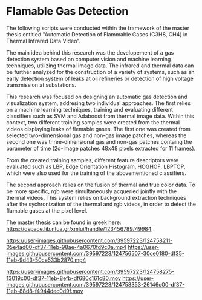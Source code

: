 # Flamable Gas Detection
The following scripts were conducted within the framework of the master thesis entitled "Automatic Detection of Flammable Gases (C3H8, CH4) in Thermal Infrared Data Video".

The main idea behind this research was the developement of a gas detection system based on computer vision and machine learning techniques, utilizing thermal image data. 
The infrared and thermal data can be further analyzed for the construction of a variety of systems, such as an early detection system of leaks at oil refineries or detection of high voltage transmission at substations.

This research was focused on designing an automatic gas detection and visualization system, addresing two individual approaches. The first relies on a machine learning techniques, training and evaluating different classifiers such as SVM and Adaboost from thermal image data. Within this context, two different training samples were created from the thermal videos displaying leaks of flemable gases. The first one was created from selected two-dimensional gas and non-gas image patches, whereas the second one was three-dimensional gas and non-gas patches containg the parameter of time (2d-image patches 48x48 pixels extracted for 11 frames).

From the created training samples, different feature descriptors were evaluated such as LBP, Edge Orientation Histogram,  HOGHOF, LBPTOP, which were also used for the training of the abovementioned classifiers. 

The second approach relies on the fusion of thermal and true color data. To be more specific, rgb were simultaneously acqueried jointly with the thermal videos. This system relies on background extraction techniques after the sychronization of the thermal and rgb videos, in order to detect the flamable gases at the pixel level.

The master thesis can be found in greek here: https://dspace.lib.ntua.gr/xmlui/handle/123456789/49984

https://user-images.githubusercontent.com/39597223/124758211-05e4ad00-df37-11eb-98ae-4a0670fd9c0a.mp4
https://user-images.githubusercontent.com/39597223/124756507-30ce0180-df35-11eb-9d43-50ce533b2870.mp4



https://user-images.githubusercontent.com/39597223/124758275-13019c00-df37-11eb-8efb-df680c161c80.mov
https://user-images.githubusercontent.com/39597223/124758353-26146c00-df37-11eb-88d8-f4944dec0d9f.mov




